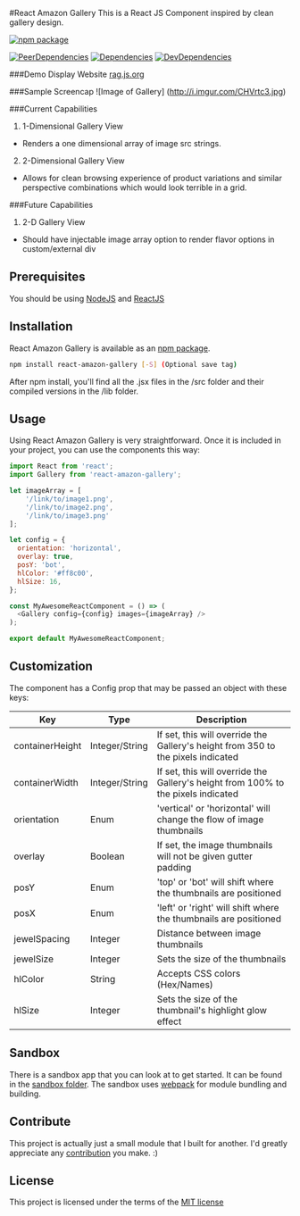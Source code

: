 #React Amazon Gallery
This is a React JS Component inspired by clean gallery design.

[![npm package](https://img.shields.io/npm/v/react-amazon-gallery.svg?style=flat-square)](https://www.npmjs.org/package/react-amazon-gallery)

[![PeerDependencies](https://img.shields.io/david/peer/michaellyons/react-amazon-gallery.svg?style=flat-square)](https://david-dm.org/michaellyons/react-amazon-gallery#info=peerDependencies&view=list)
[![Dependencies](https://img.shields.io/david/michaellyons/react-amazon-gallery.svg?style=flat-square)](https://david-dm.org/michaellyons/react-amazon-gallery)
[![DevDependencies](https://img.shields.io/david/dev/michaellyons/react-amazon-gallery.svg?style=flat-square)](https://david-dm.org/michaellyons/react-amazon-gallery#info=devDependencies&view=list)

###Demo Display Website
[rag.js.org](https://rag.js.org)


###Sample Screencap
![Image of Gallery]
(http://i.imgur.com/CHVrtc3.jpg)

###Current Capabilities
1. 1-Dimensional Gallery View
  * Renders a one dimensional array of image src strings.
2. 2-Dimensional Gallery View
  * Allows for clean browsing experience of product variations and similar perspective combinations which would look terrible in a grid.


###Future Capabilities
1. 2-D Gallery View
  * Should have injectable image array option to render flavor options in custom/external div

## Prerequisites

You should be using [NodeJS](https://www.nodejs.org) and [ReactJS](https://facebook.github.io/react/)

## Installation

React Amazon Gallery is available as an [npm package](https://www.npmjs.org/package/react-amazon-gallery).
```sh
npm install react-amazon-gallery [-S] (Optional save tag)
```
After npm install, you'll find all the .jsx files in the /src folder and their compiled versions in the /lib folder.


## Usage

Using React Amazon Gallery is very straightforward. Once it is included in your project, you can use the components this way:

```js
import React from 'react';
import Gallery from 'react-amazon-gallery';

let imageArray = [
	'/link/to/image1.png',
	'/link/to/image2.png',
	'/link/to/image3.png'
];

let config = {
  orientation: 'horizontal',
  overlay: true, 
  posY: 'bot',
  hlColor: '#ff8c00',
  hlSize: 16,
};

const MyAwesomeReactComponent = () => (
  <Gallery config={config} images={imageArray} />
);

export default MyAwesomeReactComponent;
```

## Customization

The component has a Config prop that may be passed an object with these keys:

Key | Type | Description
----- | ----- | -----
containerHeight | Integer/String | If set, this will override the Gallery's height from 350 to the pixels indicated
containerWidth | Integer/String | If set, this will override the Gallery's height from 100% to the pixels indicated
orientation | Enum | 'vertical' or 'horizontal' will change the flow of image thumbnails
overlay | Boolean | If set, the image thumbnails will not be given gutter padding
posY | Enum | 'top' or 'bot' will shift where the thumbnails are positioned
posX | Enum | 'left' or 'right' will shift where the thumbnails are positioned
jewelSpacing | Integer | Distance between image thumbnails
jewelSize | Integer | Sets the size of the thumbnails
hlColor | String | Accepts CSS colors (Hex/Names)
hlSize | Integer | Sets the size of the thumbnail's highlight glow effect

## Sandbox

There is a sandbox app that you can look at to get started. It can be found in the [sandbox folder](https://github.com/michaellyons/react-amazon-gallery/tree/master/sandbox). The sandbox uses [webpack](https://webpack.github.io/) for module bundling and building.

## Contribute

This project is actually just a small module that I built for another. I'd greatly appreciate any [contribution](https://github.com/michaellyons/react-amazon-gallery/blob/master/CONTRIBUTING.md) you make. :)

## License
This project is licensed under the terms of the [MIT license](https://github.com/michaellyons/react-amazon-gallery/blob/master/LICENSE)
